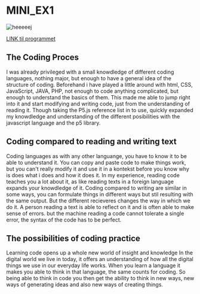 # MINI_EX1

![heeeeej](https://github.com/madsdixen/mini_ex/blob/master/mini_ex1/screenshot.PNG?raw=true)

[LINK til programmet](https://rawgit.com/madsdixen/mini_ex/master/mini_ex1/index.html)

## The Coding Proces
I was already privileged with a small knowdledge of different coding languages, nothing major, but enough to have a general idea of the structure of coding. Beforehand i have played a little around with html, CSS, JavaScript, JAVA, PHP, not enough to code anything complicated, but enough to understand the basics of them. This made me able to jump right into it and start modifying and writing code, just from the understanding of reading it. Though taking the P5.js reference list in to use, quickly expanded my knowdledge and understanding of the different posibilities with the javascript language and the p5 library. 

## Coding compared to reading and writing text
Coding languages as with any other languange, you have to know it to be able to understand it. You can copy and paste code to make things work, but you can't really modify it and use it in a kontekst before you know why is does what i does and how it does it. In my experience, reading code teaches you a lot about it, as like reading texts in a foreign language expands your knowdledge of it. 
  Coding compared to writing are similar in some ways, you can formulate things in different ways but stil resulting with the same output. But the different recieveres changes the way in which we do it. A person reading a text is able to reflect on it and is often able to make sense of errors. but the machine reading a code cannot tolerate a single error, the syntax of the code has to be perfect.

## The possibilities of coding practice
Learning code opens up a whole new world of insight and knowledge In the digital world we live in today, it offers an understanding of how all the digital things we use in our everyday life works. When you learn a language it makes you able to think in that language, the same counts for coding. So being able to think in code you then get the ability to think in new ways, new ways of generating ideas and also new ways of creating things.
